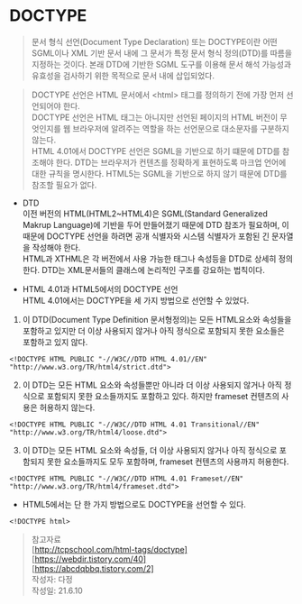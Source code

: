 # DOCTYPE  
> 문서 형식 선언(Document Type Declaration) 또는 DOCTYPE이란 어떤 SGML이나 XML 기반 문서 내에 그 문서가 특정 문서 형식 정의(DTD)를 따름을 지정하는 것이다. 본래 DTD에 기반한 SGML 도구를 이용해 문서 해석 가능성과 유효성을 검사하기 위한 목적으로 문서 내에 삽입되었다.  

> DOCTYPE 선언은 HTML 문서에서 \<html> 태그를 정의하기 전에 가장 먼저 선언되어야 한다.  
> DOCTYPE 선언은 HTML 태그는 아니지만 선언된 페이지의 HTML 버전이 무엇인지를 웹 브라우저에 알려주는 역할을 하는 선언문으로 대소문자를 구분하지 않는다.  
>HTML 4.01에서 DOCTYPE 선언은 SGML을 기반으로 하기 떄문에 DTD를 참조해야 한다. DTD는 브라우저가 컨텐츠를 정확하게 표현하도록 마크업 언어에 대한 규칙을 명시한다. HTML5는 SGML을 기반으로 하지 않기 때문에 DTD를 참조할 필요가 없다.  

* DTD  
이전 버전의 HTML(HTML2~HTML4)은 SGML(Standard Generalized Makrup Language)에 기반을 두어 만들어졌기 때문에 DTD 참조가 필요하며, 이 때문에 DOCTYPE 선언을 하려면 공개 식별자와 시스템 식별자가 포함된 긴 문자열을 작성해야 한다.  
HTML과 XTHML은 각 버전에서 사용 가능한 태그나 속성등을 DTD로 상세히 정의한다. DTD는 XML문서들의 클래스에 논리적인 구조를 강요하는 법칙이다. 

* HTML 4.01과 HTML5에서의 DOCTYPE 선언  
HTML 4.01에서는 DOCTYPE을 세 가지 방법으로 선언할 수 있었다.  


1. 이 DTD(Document Type Definition 문서형정의)는 모든 HTML요소와 속성들을 포함하고 있지만 더 이상 사용되지 않거나 아직 정식으로 포함되지 못한 요소들은 포함하고 있지 않다.  
```
<!DOCTYPE HTML PUBLIC "-//W3C//DTD HTML 4.01//EN" "http://www.w3.org/TR/html4/strict.dtd">
```  

2. 이 DTD는 모든 HTML 요소와 속성들뿐만 아니라 더 이상 사용되지 않거나 아직 정식으로 포함되지 못한 요소들까지도 포함하고 있다. 하지만 frameset 컨텐츠의 사용은 허용하지 않는다.  
```
<!DOCTYPE HTML PUBLIC "-//W3C//DTD HTML 4.01 Transitional//EN" "http://www.w3.org/TR/html4/loose.dtd">
```  

3. 이 DTD는 모든 HTML 요소와 속성들, 더 이상 사용되지 않거나 아직 정식으로 포함되지 못한 요소들까지도 모두 포함하며, frameset 컨텐츠의 사용까지 허용한다.  
```
<!DOCTYPE HTML PUBLIC "-//W3C//DTD HTML 4.01 Frameset//EN" "http://www.w3.org/TR/html4/frameset.dtd">
```

* HTML5에서는 단 한 가지 방법으로도 DOCTYPE을 선언할 수 있다.  
```
<!DOCTYPE html>
```

> 참고자료  
[http://tcpschool.com/html-tags/doctype]  
[https://webdir.tistory.com/40]  
[https://abcdqbbq.tistory.com/2]  
작성자: 다정  
작성일: 21.6.10
